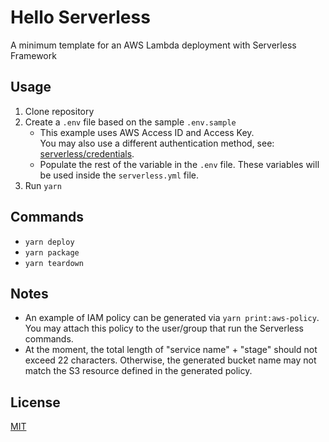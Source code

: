# Hello Serverless
A minimum template for an AWS Lambda deployment with Serverless Framework

## Usage

1. Clone repository
2. Create a `.env` file based on the sample `.env.sample`
   - This example uses AWS Access ID and Access Key.  
     You may also use a different authentication method, see: [serverless/credentials](https://serverless.com/framework/docs/providers/aws/guide/credentials/).
   - Populate the rest of the variable in the `.env` file. These variables will be used inside the `serverless.yml` file.
3. Run `yarn`

## Commands
- `yarn deploy`
- `yarn package`
- `yarn teardown`


## Notes
- An example of IAM policy can be generated via `yarn print:aws-policy`. You may attach this policy to the user/group that run the Serverless commands.
- At the moment, the total length of "service name" + "stage" should not exceed 22 characters. Otherwise, the generated bucket name may not match the S3 resource defined in the generated policy.


## License
[MIT](https://choosealicense.com/licenses/mit/)
